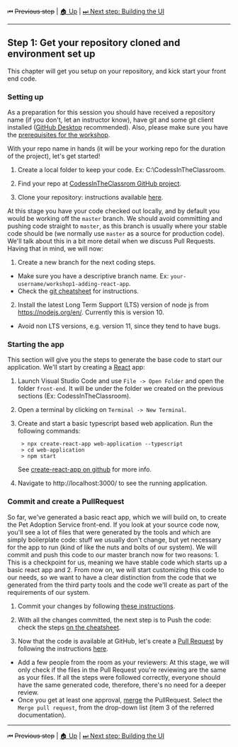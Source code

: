 ⏮ ~~Previous step~~&nbsp;|&nbsp;[🏠 Up](./00-index.md)&nbsp;|&nbsp;[⏭ Next step: Building the UI](./02-building-the-ui.md)

----

## Step 1: Get your repository cloned and environment set up

This chapter will get you setup on your repository, and kick start your front end code.

### Setting up

As a preparation for this session you should have received a repository name (if you don't, let an instructor know), have git and some git client installed ([GitHub Desktop](https://desktop.github.com/) recommended). Also, please make sure you have the [prerequisites for the workshop](../workshop-prerequisites.md).

With your repo name in hands (it will be your working repo for the duration of the project), let's get started!

 1. Create a local folder to keep your code. Ex: C:\CodessInTheClassroom.

 2. Find your repo at [CodessInTheClassrom GitHub project](https://github.com/codessintheclassroom).

 3. Clone your repository: instructions available [here](../git-cheatsheet.md#clone).

At this stage you have your code checked out locally, and by default you would be working off the `master` branch. We should avoid committing and pushing code straight to `master`, as this branch is usually where your stable code should be (we normally use `master` as a source for production code). We'll talk about this in a bit more detail when we discuss Pull Requests.
Having that in mind, we will now:

 1. Create a new branch for the next coding steps.
   * Make sure you have a descriptive branch name. Ex: `your-username/workshop1-adding-react-app`.
   * Check the [git cheatsheet](../git-cheatsheet.md#create-a-branch) for instructions.

 2. Install the latest Long Term Support (LTS) version of node js from https://nodejs.org/en/. Currently this is version 10.
   * Avoid non LTS versions, e.g. version 11, since they tend to have bugs.

### Starting the app
 This section will give you the steps to generate the base code to start our application.
 We'll start by creating a [React](https://reactjs.org/) app:

1. Launch Visual Studio Code and use `File -> Open Folder` and open the folder `front-end`. It will be under the folder we created on the previous sections (Ex: CodessInTheClassroom).

2. Open a terminal by clicking on `Terminal -> New Terminal`.

3. Create and start a basic typescript based web application. Run the following commands:
	```
	 > npx create-react-app web-application --typescript
	 > cd web-application
	 > npm start
	```
	 See [create-react-app on github](https://facebook.github.io/create-react-app/docs/getting-started)  for more info.

4. Navigate to http://localhost:3000/ to see the running application.

### Commit and create a PullRequest

So far, we've generated a basic react app, which we will build on, to create the Pet Adoption Service front-end. If you look at your source code now, you'll see a lot of files that were generated by the tools and which are simply boilerplate code: stuff we usually don't change, but yet necessary for the app to run (kind of like the nuts and bolts of our system).
We will commit and push this code to our master branch now for two reasons: 1. This is a checkpoint for us, meaning we have stable code which starts up a basic react app and 2. From now on, we will start customizing this code to our needs, so we want to have a clear distinction from the code that we generated from the third party tools and the code we'll create as part of the requirements of our system.

1. Commit your changes by following [these instructions](../git-cheatsheet.md#commit).

2. With all the changes committed, the next step is to Push the code: check the steps [on the cheatsheet](../git-cheatsheet.md#push).

3. Now that the code is available at GitHub, let's create a [Pull Request](https://help.github.com/en/articles/about-pull-requests) by following the instructions [here](https://help.github.com/en/articles/creating-a-pull-request#creating-the-pull-request).
  * Add a few people from the room as your reviewers: At this stage, we will only check if the files in the Pull Request you're reviewing are the same as your files. If all the steps were followed correctly, everyone should have the same generated code, therefore, there's no need for a deeper review.
  * Once you get at least one approval, [merge](https://help.github.com/en/articles/merging-a-pull-request#merging-a-pull-request-on-github) the PullRequest. Select the `Merge pull request`, from the drop-down list (item 3 of the referred documentation).

----

⏮ ~~Previous step~~&nbsp;|&nbsp;[🏠 Up](./00-index.md)&nbsp;|&nbsp;[⏭ Next step: Building the UI](./02-building-the-ui.md)